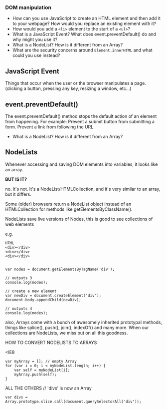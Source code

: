 ### DOM manipulation
- How can you use JavaScript to create an HTML element and then add it to your webpage? How would you replace an existing element with it?
- How would you add a `<li>` element to the start of a `<ul>`?
- What is a JavaScript Event? What does event.preventDefault() do and why might you use it?
- What is a NodeList? How is it different from an Array?
- What are the security concerns around `Element.innerHTML` and what could you use instead?


## JavaScript Event

Things that occur when the user or the browser manipulates a page.
 (clicking a button, pressing any key, resizing a window, etc…)

## event.preventDefault()

 The event.preventDefault() method stops the default action of an element from happening. For example: Prevent a submit button from submitting a form. Prevent a link from following the URL.


- What is a NodeList? How is it different from an Array?


## NodeLists



Whenever accessing and saving DOM elements into variables, it looks like an array.

**BUT IS IT?**

no. it's not. It's a NodeList/HTMLCollection, and it's very similar to an array, but it differs.

Some (older) browsers return a NodeList object instead of an HTMLCollection for methods like getElementsByClassName().

NodeLists save live versions of Nodes, this is good to see collections of web elements

e.g.
```
HTML
<div></div>
<div></div>
<div></div>


var nodes = document.getElementsByTagName('div');

// outputs 3
console.log(nodes);

// create a new element
var newDiv = document.createElement('div');
document.body.appendChild(newDiv);

// outputs 4
console.log(nodes);
```


also, Arrays come with a bunch of awesomely inherited prototypal methods, things like splice(), push(), join(), indexOf() and many more. When our collections are NodeLists, we miss out on all this goodness.

HOW TO CONVERT NODELISTS TO ARRAYS

<IE8
```var myNodeList = document.querySelectorAll('div');
var myArray = []; // empty Array
for (var i = 0; i < myNodeList.length; i++) {
    var self = myNodeList[i];
    myArray.push(self);
}
```
ALL THE OTHERS
// 'divs' is now an Array
```
var divs = Array.prototype.slice.call(document.querySelectorAll('div'));
```

